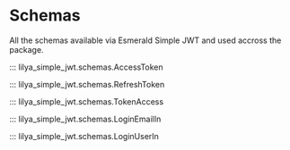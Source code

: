 # Schemas

All the schemas available via Esmerald Simple JWT and used accross the package.

::: lilya_simple_jwt.schemas.AccessToken

::: lilya_simple_jwt.schemas.RefreshToken

::: lilya_simple_jwt.schemas.TokenAccess

::: lilya_simple_jwt.schemas.LoginEmailIn

::: lilya_simple_jwt.schemas.LoginUserIn
